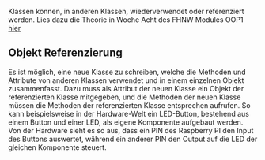 Klassen können, in anderen Klassen, wiederverwendet oder referenziert werden.
Lies dazu die Theorie in Woche Acht des FHNW Modules OOP1 [hier](https://gitlab.fhnw.ch/2022hs-oop1/docs/-/blob/main/woche-08/Datenkapselung%20und%20verkn%C3%BCpfte%20Objekte.pdf)

## Objekt Referenzierung

Es ist möglich, eine neue Klasse zu schreiben, welche die Methoden und Attribute von anderen Klassen verwendet und in einem
einzelnen Objekt zusammenfasst. Dazu muss als Attribut der neuen Klasse ein Objekt der referenzierten Klasse mitgegeben, 
und die Methoden der neuen Klasse müssen die Methoden der referenzierten Klasse entsprechen aufrufen. So kann beispielsweise 
in der Hardware-Welt ein LED-Button, bestehend aus einem Button und einer LED, als eigene Komponente aufgebaut werden.
Von der Hardware sieht es so aus, dass ein PIN des Raspberry PI den Input des Buttons auswertet, während ein anderer PIN 
den Output auf die LED der gleichen Komponente steuert.
